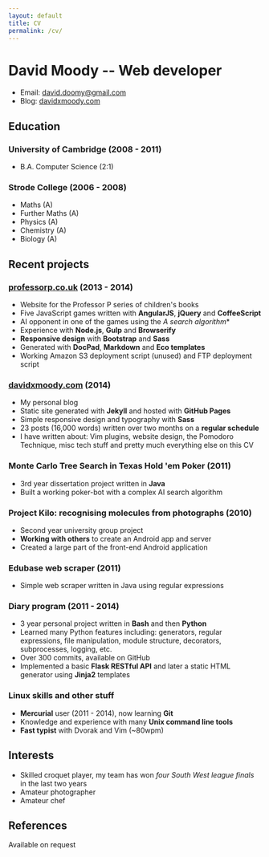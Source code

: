 ```yaml
---
layout: default
title: CV
permalink: /cv/
---
```


# David Moody -- Web developer

- Email: <david.doomy@gmail.com>
- Blog: [davidxmoody.com](http://davidxmoody.com/)

## Education

### University of Cambridge (2008 - 2011)

- B.A. Computer Science (2:1)

### Strode College (2006 - 2008)

- Maths (A)
- Further Maths (A)
- Physics (A)
- Chemistry (A)
- Biology (A)

## Recent projects

### [professorp.co.uk](http://professorp.co.uk) (2013 - 2014)

- Website for the Professor P series of children's books
- Five JavaScript games written with **AngularJS**, **jQuery** and **CoffeeScript**
- AI opponent in one of the games using the **A* search algorithm**
- Experience with **Node.js**, **Gulp** and **Browserify**
- **Responsive design** with **Bootstrap** and **Sass**
- Generated with **DocPad**, **Markdown** and **Eco templates**
- Working Amazon S3 deployment script (unused) and FTP deployment script

### [davidxmoody.com](http://davidxmoody.com/) (2014)

- My personal blog
- Static site generated with **Jekyll** and hosted with **GitHub Pages**
- Simple responsive design and typography with **Sass**
- 23 posts (16,000 words) written over two months on a **regular schedule**
- I have written about: Vim plugins, website design, the Pomodoro Technique, misc tech stuff and pretty much everything else on this CV

### Monte Carlo Tree Search in Texas Hold 'em Poker (2011)

- 3rd year dissertation project written in **Java**
- Built a working poker-bot with a complex AI search algorithm

### Project Kilo: recognising molecules from photographs (2010)

- Second year university group project
- **Working with others** to create an Android app and server
- Created a large part of the front-end Android application

### Edubase web scraper (2011)

- Simple web scraper written in Java using regular expressions

### Diary program (2011 - 2014)

- 3 year personal project written in **Bash** and then **Python**
- Learned many Python features including: generators, regular expressions, file manipulation, module structure, decorators, subprocesses, logging, etc.
- Over 300 commits, available on GitHub
- Implemented a basic **Flask RESTful API** and later a static HTML generator using **Jinja2** templates

### Linux skills and other stuff

- **Mercurial** user (2011 - 2014), now learning **Git**
- Knowledge and experience with many **Unix command line tools**
- **Fast typist** with Dvorak and Vim (~80wpm)

## Interests

- Skilled croquet player, my team has won *four South West league finals* in the last two years
- Amateur photographer
- Amateur chef 

## References

Available on request
